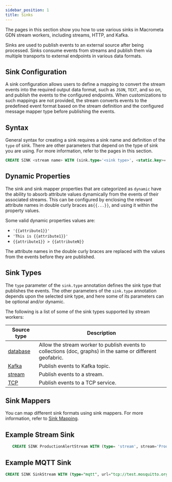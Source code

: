 ```yaml
---
sidebar_position: 1
title: Sinks
---
```


The pages in this section show you how to use various sinks in Macrometa GDN stream workers, including streams, HTTP, and Kafka.

Sinks are used to publish events to an external source after being processed. Sinks consume events from streams and publish them via multiple transports to external endpoints in various data formats.

## Sink Configuration

A sink configuration allows users to define a mapping to convert the stream events into the required output data format, such as `JSON`, `TEXT`, and so on, and publish the events to the configured endpoints. When customizations to such mappings are not provided, the stream converts events to the predefined event format based on the stream definition and the configured message mapper type before publishing the events.

## Syntax

General syntax for creating a sink requires a sink name and definition of the `type` of sink. There are other parameters that depend on the type of sink you are using. For more information, refer to the pages in this section.

```sql
CREATE SINK <stream name> WITH (sink.type='<sink type>', <static.key>='<value>', <dynamic.key>='{{<value>}}', map.type='<map type>', <static.key>='<value>', <dynamic.key>='{{<value>}}', map.payload'<payload mapping>')) (<attribute1> <type>, <attributeN> <type>);
```

## Dynamic Properties

The sink and sink mapper properties that are categorized as `dynamic` have the ability to absorb attribute values
dynamically from the events of their associated streams. This can be configured by enclosing the relevant
attribute names in double curly braces as`{{...}}`, and using it within the property values.

Some valid dynamic properties values are:

- `'{{attribute1}}'`
- `'This is {{attribute1}}'`
- `{{attribute1}} > {{attributeN}}`  

The attribute names in the double curly braces are replaced with the values from the events before they are published.

## Sink Types

The `type` parameter of the `sink.type` annotation defines the sink type that publishes the events. The other parameters of the `sink.type` annotation depends upon the selected sink type, and here some of its parameters can be optional and/or dynamic.

The following is a list of some of the sink types supported by stream workers:

|Source type | Description|
| ------------- |-------------|
| [database](../query-guide/table-collection.md) | Allow the stream worker to publish events to collections (doc, graphs) in the same or different geofabric. |
| [Kafka](sink-types/kafka.md) | Publish events to Kafka topic. |
| [stream](sink-types/stream-sink.md) | Publish events to a stream. |
| [TCP](sink-types/tcp.md) | Publish events to a TCP service. |

## Sink Mappers

You can map different sink formats using sink mappers. For more information, refer to [Sink Mapping](sink-mapping/index.md).

## Example Stream Sink

```sql
   CREATE SINK ProductionAlertStream WITH (type= 'stream', stream='ProductionAlertStream', map.type='json') (name string, amount double);
```

## Example MQTT Sink

```sql
CREATE SINK SinkStream WITH (type="mqtt", url="tcp://test.mosquitto.org:1883", topic="topicA", map.type="json", clean.session="true", message.retain="false", quality.of.service= "1", keep.alive= "60",connection.timeout="30") (startTime long);
```
